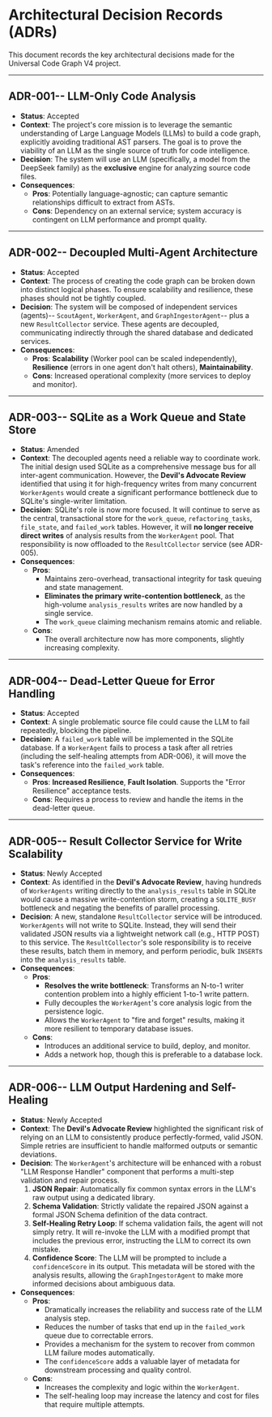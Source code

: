 # Architectural Decision Records (ADRs)

This document records the key architectural decisions made for the Universal Code Graph V4 project.

---

## ADR-001-- LLM-Only Code Analysis

*   **Status**: Accepted
*   **Context**: The project's core mission is to leverage the semantic understanding of Large Language Models (LLMs) to build a code graph, explicitly avoiding traditional AST parsers. The goal is to prove the viability of an LLM as the single source of truth for code intelligence.
*   **Decision**: The system will use an LLM (specifically, a model from the DeepSeek family) as the **exclusive** engine for analyzing source code files.
*   **Consequences**:
    *   **Pros**: Potentially language-agnostic; can capture semantic relationships difficult to extract from ASTs.
    *   **Cons**: Dependency on an external service; system accuracy is contingent on LLM performance and prompt quality.

---

## ADR-002-- Decoupled Multi-Agent Architecture

*   **Status**: Accepted
*   **Context**: The process of creating the code graph can be broken down into distinct logical phases. To ensure scalability and resilience, these phases should not be tightly coupled.
*   **Decision**: The system will be composed of independent services (agents)-- `ScoutAgent`, `WorkerAgent`, and `GraphIngestorAgent`-- plus a new `ResultCollector` service. These agents are decoupled, communicating indirectly through the shared database and dedicated services.
*   **Consequences**:
    *   **Pros**: **Scalability** (Worker pool can be scaled independently), **Resilience** (errors in one agent don't halt others), **Maintainability**.
    *   **Cons**: Increased operational complexity (more services to deploy and monitor).

---

## ADR-003-- SQLite as a Work Queue and State Store

*   **Status**: Amended
*   **Context**: The decoupled agents need a reliable way to coordinate work. The initial design used SQLite as a comprehensive message bus for all inter-agent communication. However, the **Devil's Advocate Review** identified that using it for high-frequency writes from many concurrent `WorkerAgents` would create a significant performance bottleneck due to SQLite's single-writer limitation.
*   **Decision**: SQLite's role is now more focused. It will continue to serve as the central, transactional store for the `work_queue`, `refactoring_tasks`, `file_state`, and `failed_work` tables. However, it will **no longer receive direct writes** of analysis results from the `WorkerAgent` pool. That responsibility is now offloaded to the `ResultCollector` service (see ADR-005).
*   **Consequences**:
    *   **Pros**:
        *   Maintains zero-overhead, transactional integrity for task queuing and state management.
        *   **Eliminates the primary write-contention bottleneck**, as the high-volume `analysis_results` writes are now handled by a single service.
        *   The `work_queue` claiming mechanism remains atomic and reliable.
    *   **Cons**:
        *   The overall architecture now has more components, slightly increasing complexity.

---

## ADR-004-- Dead-Letter Queue for Error Handling

*   **Status**: Accepted
*   **Context**: A single problematic source file could cause the LLM to fail repeatedly, blocking the pipeline.
*   **Decision**: A `failed_work` table will be implemented in the SQLite database. If a `WorkerAgent` fails to process a task after all retries (including the self-healing attempts from ADR-006), it will move the task's reference into the `failed_work` table.
*   **Consequences**:
    *   **Pros**: **Increased Resilience**, **Fault Isolation**. Supports the "Error Resilience" acceptance tests.
    *   **Cons**: Requires a process to review and handle the items in the dead-letter queue.

---

## ADR-005-- Result Collector Service for Write Scalability

*   **Status**: Newly Accepted
*   **Context**: As identified in the **Devil's Advocate Review**, having hundreds of `WorkerAgents` writing directly to the `analysis_results` table in SQLite would cause a massive write-contention storm, creating a `SQLITE_BUSY` bottleneck and negating the benefits of parallel processing.
*   **Decision**: A new, standalone `ResultCollector` service will be introduced. `WorkerAgents` will not write to SQLite. Instead, they will send their validated JSON results via a lightweight network call (e.g., HTTP POST) to this service. The `ResultCollector`'s sole responsibility is to receive these results, batch them in memory, and perform periodic, bulk `INSERT`s into the `analysis_results` table.
*   **Consequences**:
    *   **Pros**:
        *   **Resolves the write bottleneck**: Transforms an N-to-1 writer contention problem into a highly efficient 1-to-1 write pattern.
        *   Fully decouples the `WorkerAgent`'s core analysis logic from the persistence logic.
        *   Allows the `WorkerAgent` to "fire and forget" results, making it more resilient to temporary database issues.
    *   **Cons**:
        *   Introduces an additional service to build, deploy, and monitor.
        *   Adds a network hop, though this is preferable to a database lock.

---

## ADR-006-- LLM Output Hardening and Self-Healing

*   **Status**: Newly Accepted
*   **Context**: The **Devil's Advocate Review** highlighted the significant risk of relying on an LLM to consistently produce perfectly-formed, valid JSON. Simple retries are insufficient to handle malformed outputs or semantic deviations.
*   **Decision**: The `WorkerAgent`'s architecture will be enhanced with a robust "LLM Response Handler" component that performs a multi-step validation and repair process.
    1.  **JSON Repair**: Automatically fix common syntax errors in the LLM's raw output using a dedicated library.
    2.  **Schema Validation**: Strictly validate the repaired JSON against a formal JSON Schema definition of the data contract.
    3.  **Self-Healing Retry Loop**: If schema validation fails, the agent will not simply retry. It will re-invoke the LLM with a modified prompt that includes the previous error, instructing the LLM to correct its own mistake.
    4.  **Confidence Score**: The LLM will be prompted to include a `confidenceScore` in its output. This metadata will be stored with the analysis results, allowing the `GraphIngestorAgent` to make more informed decisions about ambiguous data.
*   **Consequences**:
    *   **Pros**:
        *   Dramatically increases the reliability and success rate of the LLM analysis step.
        *   Reduces the number of tasks that end up in the `failed_work` queue due to correctable errors.
        *   Provides a mechanism for the system to recover from common LLM failure modes automatically.
        *   The `confidenceScore` adds a valuable layer of metadata for downstream processing and quality control.
    *   **Cons**:
        *   Increases the complexity and logic within the `WorkerAgent`.
        *   The self-healing loop may increase the latency and cost for files that require multiple attempts.
